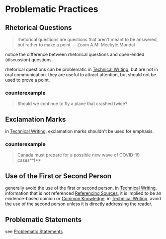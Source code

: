 # Problematic Practices

## Rhetorical Questions

> rhetorical questions are questions that aren't meant to be answered, but rather to make a point — Zoom A.M. Meekyle Mondal
> 

notice the difference between rhetorical questions and open-ended (discussion) questions.

rhetorical questions can be problematic in [Technical Writing](Technical%20Writing%206c4e93f1d55a4771a4a90adf26ce1594.md), but are not in oral communication. they are useful to attract attention, but should not be used to prove a point.

### counterexample

> Should we continue to fly a plane that crashed twice?
> 

## Exclamation Marks

in [Technical Writing](Technical%20Writing%206c4e93f1d55a4771a4a90adf26ce1594.md), exclamation marks shouldn't be used for emphasis.

### counterexample

> Canada must prepare for a possible new wave of COVID-19 cases**!**
> 

## Use of the First or Second Person

generally avoid the use of the first or second person. in [Technical Writing](Technical%20Writing%206c4e93f1d55a4771a4a90adf26ce1594.md), information that is not referenced [Referencing Sources](Referencing%20Sources%209dbf35909a594ff1aa3f82c6505af71f.md), it is implied to be an evidence-based opinion or [Common Knowledge](Common%20Knowledge%20a78b6ca3cc174e11934bd730fbd406e9.md). in [Technical Writing](Technical%20Writing%206c4e93f1d55a4771a4a90adf26ce1594.md), avoid the use of the second person unless it is directly addressing the reader.

## Problematic Statements

see [Problematic Statements](Problematic%20Statements%200ee3231c1df244a49d79c60f5dd6dcd4.md)